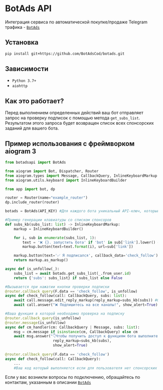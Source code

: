 # BotAds API
Интеграция сервиса по автоматической покупке/продаже Telegram трафика - <a href="https://t.me/Bot_Ads_Bot">``BotAds``</a>



## Установка

```bash
pip install git+https://github.com/BotAdsCod/botads.git
```

## Зависимости

 - ``Python 3.7+``
 - ``aiohttp``

## Как это работает?
Перед выполнением определенных действий ваш бот отправляет запрос на проверку подписок с помощью метода ``get_subs_list``. Результатом этого запроса будет возвращен список всех спонсорских заданий для вашего бота.


## Пример использования с фреймворком aiogram 3

```python
from botadsapi import BotAds

from aiogram import Bot, Dispatcher, Router
from aiogram.types import Message, CallbackQuery, InlineKeyboardMarkup
from aiogram.utils.keyboard import InlineKeyboardBuilder

from app import bot, dp

router = Router(name="example_router")
dp.include_router(router)

botads = BotAds(API_KEY) #Для каждого бота уникальный API-ключ, который можно получить в настройках бота, в разделе "Интеграция".

#Пример генерации клавиатуры со списком спонсоров
def subs_kb(subs_list: list) -> InlineKeyboardMarkup:
    markup = InlineKeyboardBuilder()

    for i, sub in enumerate(subs_list, 1):
        text = '❌ {}. запустить бота' if 'bot' in sub['link'].lower() else '❌ {}. подписаться на канал'
        markup.button(text=text.format(i), url=sub['link'])

    markup.button(text='✅ Я подписался', callback_data='check_follow')
    return markup.as_markup()

async def is_unfollow(_):
    subs_list = await botads.get_subs_list(_.from_user.id)
    return {'subs': subs_list} if subs_list else False

#Вызывается при нажатии кнопки проверки подписки
@router.callback_query(F.data == 'check_follow', is_unfollow) 
async def check_follow(call: CallbackQuery, subs: list):
    await call.message.edit_reply_markup(reply_markup=subs_kb(subs)) #Обновление списка спонроских заданий в сообщении
    await call.answer("❌ Подпишитесь на все каналы!", show_alert=True)

#Ваша функция в которой необходима проверка на подписку
@router.callback_query(is_unfollow) 
@router.message(is_unfollow) 
async def cm_handler(cm: CallbackQuery | Message, subs: list):
    msg = cm.message if isinstance(cm, CallbackQuery) else cm
    await msg.answer("👇Чтобы получить доступ к функциям бота выполните задания и нажмите кнопку «✅ Я подписался»👇", 
                      reply_markup=subs_kb(subs),
                      show_alert=True)
    
@router.callback_query(F.data == 'check_follow')
async def check_follow(call: CallbackQuery):
    ...
    #Ваш код который выполняется если для пользователя нет спонсорских заданий (или он подписан на все каналы)
```

Если у вас возникли вопросы по подключению, обращайтесь по контактам, указанным в описании <a href="https://t.me/Bot_Ads_Bot">``BotAds``</a>